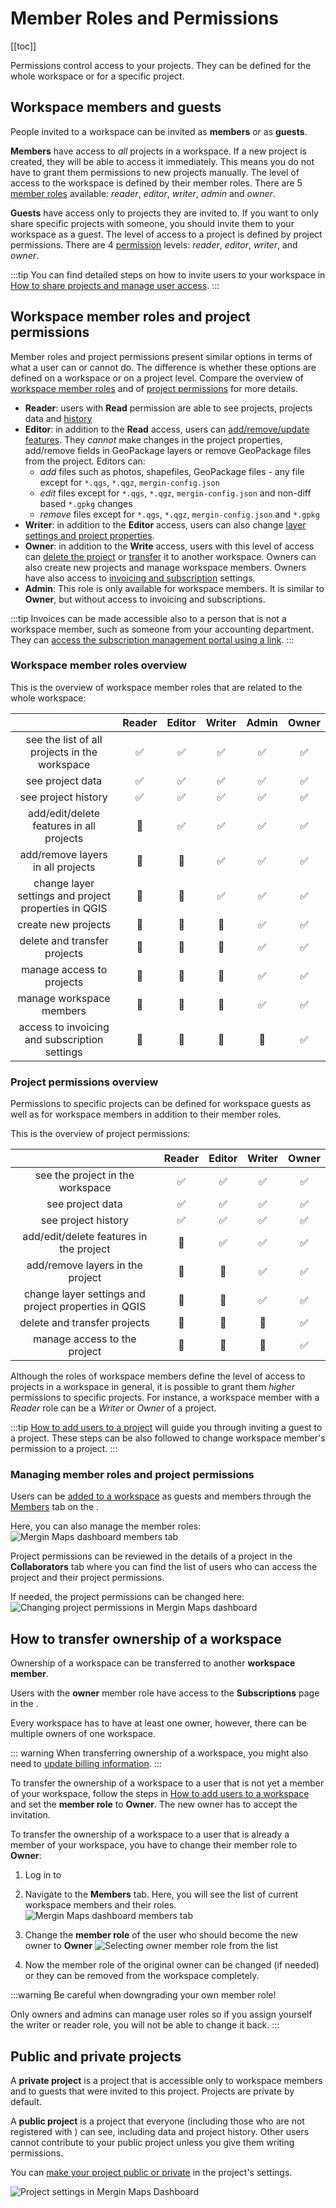 # Member Roles and Permissions
[[toc]]

Permissions control access to your <MainPlatformName /> projects. They can be defined for the whole workspace or for a specific project.

## Workspace members and guests
People invited to a workspace can be invited as **members** or as **guests**.

**Members** have access to *all* projects in a workspace. If a new project is created, they will be able to access it immediately. This means you do not have to grant them permissions to new projects manually. The level of access to the workspace is defined by their member roles. There are 5 [member roles](#workspace-member-roles-and-project-permissions) available: *reader*, *editor*, *writer*, *admin* and *owner*.

**Guests** have access only to projects they are invited to. If you want to only share specific projects with someone, you should invite them to your workspace as a guest.  The level of access to a project is defined by project permissions. There are 4 [permission](#workspace-member-roles-and-project-permissions) levels: *reader*, *editor*, *writer*, and *owner*.

:::tip
You can find detailed steps on how to invite users to your workspace in [How to share projects and manage user access](./project-advanced/#share-projects-and-manage-user-access).
:::

## Workspace member roles and project permissions
Member roles and project permissions present similar options in terms of what a user can or cannot do. The difference is whether these options are defined on a workspace or on a project level. Compare the overview of [workspace member roles](#workspace-member-roles-overview) and of [project permissions](#project-permissions-overview) for more details.

- **Reader**: users with **Read** permission are able to see projects, projects data and [history](../project-details)
- **Editor**: in addition to the **Read** access, users can [add/remove/update features](../field/mobile-features/). They *cannot* make changes in the project properties, add/remove fields in GeoPackage layers or remove GeoPackage files from the project. Editors can:
	- *add* files such as photos, shapefiles, GeoPackage files - any file except for `*.qgs`, `*.qgz`, `mergin-config.json`
	- *edit* files except for `*.qgs`, `*.qgz`, `mergin-config.json` and non-diff based `*.gpkg` changes
	- *remove* files except for `*.qgs`, `*.qgz`, `mergin-config.json` and `*.gpkg`
- **Writer**: in addition to the **Editor** access, users can also change [layer settings and project properties](../gis/features/).
- **Owner**: in addition to the **Write** access, users with this level of access can [delete the project](./project-advanced/#delete-a-project) or [transfer](./project-advanced/#transfer-a-project) it to another workspace. Owners can also create new projects and manage workspace members. Owners have also access to [invoicing and subscription](./subscriptions/) settings.
- **Admin**: This role is only available for workspace members. It is similar to **Owner**, but without access to invoicing and subscriptions.

:::tip
Invoices can be made accessible also to a person that is not a workspace member, such as someone from your accounting department. They can [access the subscription management portal using a link](./subscriptions/#accessing-subscription-management-portal-directly-without-mergin-maps-account).
:::

### Workspace member roles overview

This is the overview of workspace member roles that are related to the whole workspace:

| | Reader  | Editor | Writer  | Admin  | Owner  |
|:---:|:---:|:---:|:---:|:---:|:---:|
|see the list of all projects in the workspace| :white_check_mark:  |:white_check_mark: | :white_check_mark: | :white_check_mark: | :white_check_mark: |
|see project data| :white_check_mark:  | :white_check_mark:  | :white_check_mark: | :white_check_mark: | :white_check_mark: |
|see project history| :white_check_mark:  | :white_check_mark:   | :white_check_mark: | :white_check_mark: | :white_check_mark: |
|add/edit/delete features in all projects| :no_entry_sign: | :white_check_mark:   | :white_check_mark: | :white_check_mark: | :white_check_mark: |
|add/remove layers in all projects| :no_entry_sign: |  :no_entry_sign: | :white_check_mark: | :white_check_mark: | :white_check_mark: |
|change layer settings and project properties in QGIS| :no_entry_sign: | :no_entry_sign: | :white_check_mark: | :white_check_mark: | :white_check_mark: |
|create new projects| :no_entry_sign: | :no_entry_sign: | :no_entry_sign: | :white_check_mark: | :white_check_mark: |
|delete and transfer projects| :no_entry_sign: | :no_entry_sign:  | :no_entry_sign:  | :white_check_mark: | :white_check_mark: |
|manage access to projects| :no_entry_sign: | :no_entry_sign: | :no_entry_sign:  | :white_check_mark: | :white_check_mark: |
|manage workspace members| :no_entry_sign: | :no_entry_sign: | :no_entry_sign: | :white_check_mark: | :white_check_mark: |
|access to invoicing and subscription settings| :no_entry_sign: | :no_entry_sign: | :no_entry_sign: | :no_entry_sign: | :white_check_mark: |


### Project permissions overview
Permissions to specific projects can be defined for workspace guests as well as for workspace members in addition to their member roles.

This is the overview of <MainPlatformName /> project permissions:

| | Reader  | Editor | Writer | Owner  |
|:---:|:---:|:---:|:---:|:---:|
|see the project in the workspace| :white_check_mark: | :white_check_mark: | :white_check_mark: | :white_check_mark: | 
|see project data| :white_check_mark:  | :white_check_mark: | :white_check_mark: | :white_check_mark: |
|see project history| :white_check_mark:  | :white_check_mark: | :white_check_mark: | :white_check_mark: | 
|add/edit/delete features in the project| :no_entry_sign: | :white_check_mark: |  :white_check_mark: | :white_check_mark: | 
|add/remove layers in the project| :no_entry_sign: |:no_entry_sign:  | :white_check_mark: | :white_check_mark: | 
|change layer settings and project properties in QGIS| :no_entry_sign: | :no_entry_sign: | :white_check_mark: | :white_check_mark: | 
|delete and transfer projects| :no_entry_sign:  |:no_entry_sign: | :no_entry_sign:  | :white_check_mark: | 
|manage access to the project| :no_entry_sign:  |:no_entry_sign: | :no_entry_sign:  | :white_check_mark: |

Although the roles of workspace members define the level of access to projects in a workspace in general, it is possible to grant them *higher* permissions to specific projects. For instance, a workspace member with a *Reader* role can be a *Writer* or *Owner* of a project.

:::tip
[How to add users to a project](./project-advanced/#add-users-to-a-project) will guide you through inviting a guest to a project. These steps can be also followed to change workspace member's permission to a project.
:::

### Managing member roles and project permissions
Users can be [added to a workspace](./project-advanced/#add-users-to-a-workspace) as guests and members through the [Members](./dashboard/#members) tab on the <DashboardShortLink />.

Here, you can also manage the member roles:
![Mergin Maps dashboard members tab](./dashboard/mergin-maps-dashboard-members.jpg "Mergin Maps dashboard members tab")

Project permissions can be reviewed in the details of a project in the **Collaborators** tab where you can find the list of users who can access the project and their project permissions. 

If needed, the project permissions can be changed here:
![Changing project permissions in Mergin Maps dashboard](./dashboard-project-permissions-change.jpg "Changing project permissions in Mergin Maps dashboard")

## How to transfer ownership of a workspace
Ownership of a workspace can be transferred to another **workspace member**. 

Users with the **owner** member role have access to the **Subscriptions** page in the <DashboardShortLink />.

Every workspace has to have at least one owner, however, there can be multiple owners of one workspace.

::: warning
When transferring ownership of a workspace, you might also need to [update billing information](./subscriptions/#billing-information-and-payment-method).
:::

To transfer the ownership of a workspace to a user that is not yet a member of your workspace, follow the steps in [How to add users to a workspace](./project-advanced/#add-users-to-a-workspace) and set the **member role** to **Owner**. The new owner has to accept the invitation.

To transfer the ownership of a workspace to a user that is already a member of your workspace, you have to change their member role to **Owner**:
1. Log in to <AppDomainNameLink />
2. Navigate to the **Members** tab. Here, you will see the list of current workspace members and their roles. 
   ![Mergin Maps dashboard members tab](./dashboard/mergin-maps-dashboard-members.jpg "Mergin Maps dashboard members tab")

3. Change the **member role** of the user who should become the new owner to **Owner**
   ![Selecting owner member role from the list](./transfer-ownership-new-owner.jpg "Selecting owner member role from the list")
   
4. Now the member role of the original owner can be changed (if needed) or they can be removed from the workspace completely.

:::warning
Be careful when downgrading your own member role! 

Only owners and admins can manage user roles so if you assign yourself the writer or reader role, you will not be able to change it back.
:::


## Public and private projects

A **private project** is a project that is accessible only to workspace members and to guests that were invited to this project. Projects are private by default. 

A **public project** is a project that everyone (including those who are not registered with <MainPlatformName />) can see, including data and project history. Other users cannot contribute to your public project unless you give them writing permissions.

You can [make your project public or private](./project-advanced/#make-your-project-public-private) in the project's settings.

![Project settings in Mergin Maps Dashboard](./dashboard/mergin-maps-dashboard-project-settings.jpg "Project settings in Mergin Maps Dashboard")
